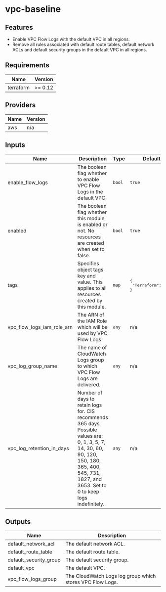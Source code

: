 # vpc-baseline

## Features

- Enable VPC Flow Logs with the default VPC in all regions.
- Remove all rules associated with default route tables, default network ACLs and default security groups in the default VPC in all regions.

<!-- BEGINNING OF PRE-COMMIT-TERRAFORM DOCS HOOK -->
## Requirements

| Name | Version |
|------|---------|
| terraform | >= 0.12 |

## Providers

| Name | Version |
|------|---------|
| aws | n/a |

## Inputs

| Name | Description | Type | Default | Required |
|------|-------------|------|---------|:--------:|
| enable\_flow\_logs | The boolean flag whether to enable VPC Flow Logs in the default VPC | `bool` | `true` | no |
| enabled | The boolean flag whether this module is enabled or not. No resources are created when set to false. | `bool` | `true` | no |
| tags | Specifies object tags key and value. This applies to all resources created by this module. | `map` | <pre>{<br>  "Terraform": true<br>}</pre> | no |
| vpc\_flow\_logs\_iam\_role\_arn | The ARN of the IAM Role which will be used by VPC Flow Logs. | `any` | n/a | yes |
| vpc\_log\_group\_name | The name of CloudWatch Logs group to which VPC Flow Logs are delivered. | `any` | n/a | yes |
| vpc\_log\_retention\_in\_days | Number of days to retain logs for. CIS recommends 365 days.  Possible values are: 0, 1, 3, 5, 7, 14, 30, 60, 90, 120, 150, 180, 365, 400, 545, 731, 1827, and 3653. Set to 0 to keep logs indefinitely. | `any` | n/a | yes |

## Outputs

| Name | Description |
|------|-------------|
| default\_network\_acl | The default network ACL. |
| default\_route\_table | The default route table. |
| default\_security\_group | The default security group. |
| default\_vpc | The default VPC. |
| vpc\_flow\_logs\_group | The CloudWatch Logs log group which stores VPC Flow Logs. |

<!-- END OF PRE-COMMIT-TERRAFORM DOCS HOOK -->
